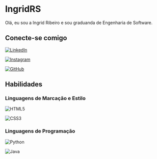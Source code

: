 
# IngridRS 
 Olá, eu sou a Ingrid Ribeiro e sou graduanda de Engenharia de Software.

## Conecte-se comigo 
[![LinkedIn](https://img.shields.io/badge/LinkedIn-0077B5?style=for-the-badge&logo=linkedin&)](https://www.linkedin.com/in/ingrid-ribeiro-5bb5b8306/)

[![Instagram](https://img.shields.io/badge/-Instagram-%23E4405F?style=for-the-badge&logo=instagram&logoColor=white)](www.linkedin.com/in/ingrid-ribeiro-5bb5b8306)

[![GitHub](https://img.shields.io/badge/GitHub-100000?style=for-the-badge&logo=github&logoColor=white)](https://github.com/IngridRS)

## Habilidades
### Linguagens de Marcação e Estilo
![HTML5](https://img.shields.io/badge/HTML5-E34F26?style=for-the-badge&logo=html5&logoColor=white)

![CSS3](https://img.shields.io/badge/CSS3-1572B6?style=for-the-badge&logo=css3&logoColor=white)

### Linguagens de Programação
![Python](https://img.shields.io/badge/python-3670A0?style=for-the-badge&logo=python&logoColor=ffdd54)

![Java](https://img.shields.io/badge/java-%23ED8B00.svg?style=for-the-badge&logo=openjdk&logoColor=white)
